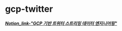 # gcp-twitter

***[Notion_link-"GCP 기반 트위터 스트리밍 데이터 엔지니어링"](https://chan77.notion.site/GCP-5fb083cae81a4c8d8fab5f200f93c940, "to_Notion")***
